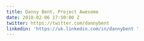```yaml
---
title: Danny Bent, Project Awesome
date: 2018-02-06 17:50:00 Z
twitter: https://twitter.com/dannybent
linkedin: 'https://uk.linkedin.com/in/dannybent '
---
```


